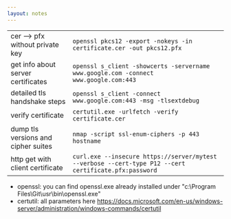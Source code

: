 ```yaml
---
layout: notes
---
```


|  |  |
| -- | -- |
| cer --> pfx without private key  | `openssl pkcs12 -export -nokeys -in certificate.cer -out pkcs12.pfx` |
| get info about server certificates | `openssl s_client -showcerts -servername www.google.com -connect www.google.com:443` |
| detailed tls handshake steps | `openssl s_client -connect www.google.com:443 -msg -tlsextdebug` |
| verify certificate | `certutil.exe -urlfetch -verify  certificate.cer` |
| dump tls versions and cipher suites | `nmap -script ssl-enum-ciphers -p 443 hostname` |
| http get with client certificate | `curl.exe --insecure https://server/mytest --verbose --cert-type P12 --cert certificate.pfx:password` |

- openssl: you can find openssl.exe already installed under "c:\Program Files\Git\usr\bin\openssl.exe"
- certutil: all parameters here 
https://docs.microsoft.com/en-us/windows-server/administration/windows-commands/certutil


